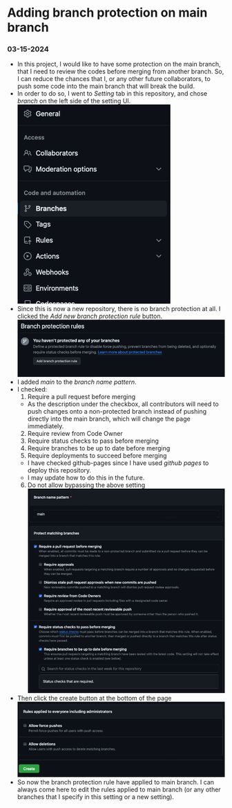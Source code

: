 # Adding branch protection on main branch

### 03-15-2024

- In this project, I would like to have some protection on the main branch, that I need to review the codes before merging from another branch. So, I can reduce the chances that I, or any other future collaborators, to push some code into the main branch that will break the build.
- In order to do so, I went to _Setting_ tab in this repository, and chose _branch_ on the left side of the setting UI.
![side menu of the setting github UI](./images/branch_protection/branch_protection1.png)
- Since this is now a new repository, there is no branch protection at all. I clicked the _Add new branch protection rule_ button.
![Add new branch protection button ui](./images/branch_protection/branch_protection2.png)
- I added _main_ to the _branch name pattern_.
- I checked:
  1. Require a pull request before merging
    - As the description under the checkbox, all contributors will need to push changes onto a non-protected branch instead of pushing directly into the main branch, which will change the page immediately.
  2. Require review from Code Owner
  3. Require status checks to pass before merging
  4. Require branches to be up to date before merging
  5. Require deployments to succeed before merging
    - I have checked github-pages since I have used _github pages_ to deploy this repository.
    - I may update how to do this in the future.
  6. Do not allow bypassing the above setting
  ![branch protection settings](./images/branch_protection/branch_protection3.png)
- Then click the create button at the bottom of the page
![create brnach protection rule button](./images/branch_protection/branch_protection4.png)
- So now the branch protection rule have applied to main branch. I can always come here to edit the rules applied to main branch (or any other branches that I specify in this setting or a new setting).